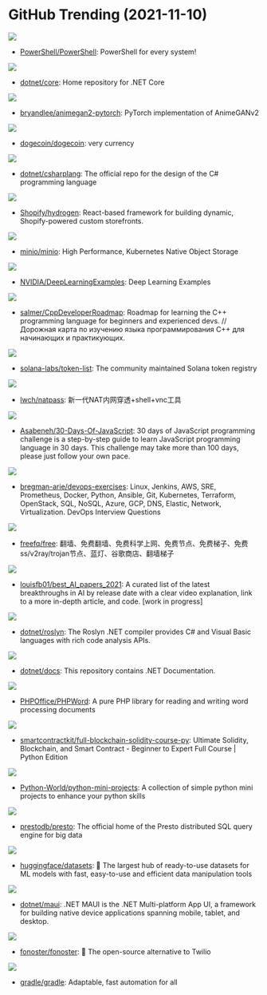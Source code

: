 # GitHub Trending (2021-11-10)

![](https://img.shields.io/badge/C%23-New%2032-green?style=flat-square&logo=appveyor)
- [PowerShell/PowerShell](https://github.com/PowerShell/PowerShell): PowerShell for every system!

![](https://img.shields.io/badge/Shell-New%2017-green?style=flat-square&logo=appveyor)
- [dotnet/core](https://github.com/dotnet/core): Home repository for .NET Core

![](https://img.shields.io/badge/Jupyter%20Notebook-New%20272-green?style=flat-square&logo=appveyor)
- [bryandlee/animegan2-pytorch](https://github.com/bryandlee/animegan2-pytorch): PyTorch implementation of AnimeGANv2

![](https://img.shields.io/badge/C%2B%2B-New%2025-green?style=flat-square&logo=appveyor)
- [dogecoin/dogecoin](https://github.com/dogecoin/dogecoin): very currency

![](https://img.shields.io/badge/C%23-New%2010-green?style=flat-square&logo=appveyor)
- [dotnet/csharplang](https://github.com/dotnet/csharplang): The official repo for the design of the C# programming language

![](https://img.shields.io/badge/TypeScript-New%20458-green?style=flat-square&logo=appveyor)
- [Shopify/hydrogen](https://github.com/Shopify/hydrogen): React-based framework for building dynamic, Shopify-powered custom storefronts.

![](https://img.shields.io/badge/Go-New%2044-green?style=flat-square&logo=appveyor)
- [minio/minio](https://github.com/minio/minio): High Performance, Kubernetes Native Object Storage

![](https://img.shields.io/badge/Jupyter%20Notebook-New%2039-green?style=flat-square&logo=appveyor)
- [NVIDIA/DeepLearningExamples](https://github.com/NVIDIA/DeepLearningExamples): Deep Learning Examples

![](https://img.shields.io/badge/none-New%2070-green?style=flat-square&logo=appveyor)
- [salmer/CppDeveloperRoadmap](https://github.com/salmer/CppDeveloperRoadmap): Roadmap for learning the C++ programming language for beginners and experienced devs. // Дорожная карта по изучению языка программирования C++ для начинающих и практикующих.

![](https://img.shields.io/badge/TypeScript-New%208-green?style=flat-square&logo=appveyor)
- [solana-labs/token-list](https://github.com/solana-labs/token-list): The community maintained Solana token registry

![](https://img.shields.io/badge/Go-New%2099-green?style=flat-square&logo=appveyor)
- [lwch/natpass](https://github.com/lwch/natpass): 新一代NAT内网穿透+shell+vnc工具

![](https://img.shields.io/badge/JavaScript-New%20146-green?style=flat-square&logo=appveyor)
- [Asabeneh/30-Days-Of-JavaScript](https://github.com/Asabeneh/30-Days-Of-JavaScript): 30 days of JavaScript programming challenge is a step-by-step guide to learn JavaScript programming language in 30 days. This challenge may take more than 100 days, please just follow your own pace.

![](https://img.shields.io/badge/Python-New%2029-green?style=flat-square&logo=appveyor)
- [bregman-arie/devops-exercises](https://github.com/bregman-arie/devops-exercises): Linux, Jenkins, AWS, SRE, Prometheus, Docker, Python, Ansible, Git, Kubernetes, Terraform, OpenStack, SQL, NoSQL, Azure, GCP, DNS, Elastic, Network, Virtualization. DevOps Interview Questions

![](https://img.shields.io/badge/none-New%2043-green?style=flat-square&logo=appveyor)
- [freefq/free](https://github.com/freefq/free): 翻墙、免费翻墙、免费科学上网、免费节点、免费梯子、免费ss/v2ray/trojan节点、蓝灯、谷歌商店、翻墙梯子

![](https://img.shields.io/badge/none-New%20126-green?style=flat-square&logo=appveyor)
- [louisfb01/best_AI_papers_2021](https://github.com/louisfb01/best_AI_papers_2021): A curated list of the latest breakthroughs in AI by release date with a clear video explanation, link to a more in-depth article, and code. [work in progress]

![](https://img.shields.io/badge/C%23-New%2011-green?style=flat-square&logo=appveyor)
- [dotnet/roslyn](https://github.com/dotnet/roslyn): The Roslyn .NET compiler provides C# and Visual Basic languages with rich code analysis APIs.

![](https://img.shields.io/badge/none-New%203-green?style=flat-square&logo=appveyor)
- [dotnet/docs](https://github.com/dotnet/docs): This repository contains .NET Documentation.

![](https://img.shields.io/badge/PHP-New%203-green?style=flat-square&logo=appveyor)
- [PHPOffice/PHPWord](https://github.com/PHPOffice/PHPWord): A pure PHP library for reading and writing word processing documents

![](https://img.shields.io/badge/none-New%2029-green?style=flat-square&logo=appveyor)
- [smartcontractkit/full-blockchain-solidity-course-py](https://github.com/smartcontractkit/full-blockchain-solidity-course-py): Ultimate Solidity, Blockchain, and Smart Contract - Beginner to Expert Full Course | Python Edition

![](https://img.shields.io/badge/Python-New%20259-green?style=flat-square&logo=appveyor)
- [Python-World/python-mini-projects](https://github.com/Python-World/python-mini-projects): A collection of simple python mini projects to enhance your python skills

![](https://img.shields.io/badge/Java-New%205-green?style=flat-square&logo=appveyor)
- [prestodb/presto](https://github.com/prestodb/presto): The official home of the Presto distributed SQL query engine for big data

![](https://img.shields.io/badge/Python-New%2022-green?style=flat-square&logo=appveyor)
- [huggingface/datasets](https://github.com/huggingface/datasets): 🤗 The largest hub of ready-to-use datasets for ML models with fast, easy-to-use and efficient data manipulation tools

![](https://img.shields.io/badge/C%23-New%2028-green?style=flat-square&logo=appveyor)
- [dotnet/maui](https://github.com/dotnet/maui): .NET MAUI is the .NET Multi-platform App UI, a framework for building native device applications spanning mobile, tablet, and desktop.

![](https://img.shields.io/badge/JavaScript-New%2055-green?style=flat-square&logo=appveyor)
- [fonoster/fonoster](https://github.com/fonoster/fonoster): 🚀 The open-source alternative to Twilio

![](https://img.shields.io/badge/Groovy-New%2025-green?style=flat-square&logo=appveyor)
- [gradle/gradle](https://github.com/gradle/gradle): Adaptable, fast automation for all

